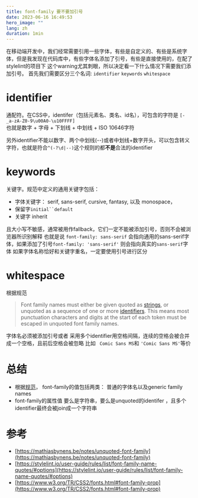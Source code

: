 ```yaml
---
title: font-family 要不要加引号
date: 2023-06-16 16:49:53
hero_image: ""
lang: zh
duration: 1min
---
```


在移动端开发中，我们经常需要引用一些字体，有些是自定义的、有些是系统字体，但是我发现在代码库中，有些字体名添加了引号，有些是直接使用的，在配了stylelint的项目下 这个warning尤其刺眼，所以决定看一下什么情况下需要我们添加引号。
首先我们需要区分三个名词:  `identifier`  `keywords` `whitespace`

# identifier
通配符。在CSS中，identifer（包括元素名、类名、id名），可包含的字符是 `[-_a-zA-Z0-9\u00A0-\u10FFFF]`  
也就是数字 + 字母 +  下划线 + 中划线 +  ISO 10646字符

另外identifier不能以数字、两个中划线(--)或者中划线+数字开头，可以包含转义字符，也就是符合`^(-?\d|--)`这个规则的都**不是**合法的identifier

# keywords
关键字。规范中定义的通用关键字包括：

- 字体关键字： serif, sans-serif, cursive, fantasy, 以及 monospace，
- 保留字`initial``default`
- 关键字 inherit

且大小写不敏感，通常被用作fallback，它们一定不能被添加引号，否则不会被浏览器所识别解释
也就是说 `font-family: sans-serif` 会指向通用的sans-serif字体，如果添加了引号`font-family: 'sans-serif'`
则会指向真实的`sans-serif`字体
如果字体名称恰好和关键字重名，一定要使用引号进行区分

# whitespace
根据规范
> Font family names must either be given quoted as [strings](https://www.w3.org/TR/CSS21/syndata.html#strings), or unquoted as a sequence of one or more [identifiers](https://www.w3.org/TR/CSS21/syndata.html#value-def-identifier). This means most punctuation characters and digits at the start of each token must be escaped in unquoted font family names.


字体名必须被添加引号或者 采用多个identifier用空格间隔，连续的空格会被合并成一个空格，且前后空格会被忽略
比如 ` Comic Sans MS`和 ` 'Comic Sans MS' `等价

# 总结

- 根据[规范](https://www.w3.org/TR/CSS2/fonts.html#font-family-prop)， font-family的值包括两类： 普通的字体名以及generic family names
- font-family的属性值 要么是字符串，要么是unquoted的identifer  ，且多个identifier最终会被join成一个字符串


# 参考

-  [https://mathiasbynens.be/notes/unquoted-font-family](https://mathiasbynens.be/notes/unquoted-font-family)
- [https://stylelint.io/user-guide/rules/list/font-family-name-quotes/#options](https://stylelint.io/user-guide/rules/list/font-family-name-quotes/#options)
- [https://www.w3.org/TR/CSS2/fonts.html#font-family-prop](https://www.w3.org/TR/CSS2/fonts.html#font-family-prop)
